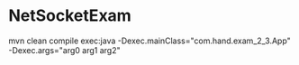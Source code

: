 # NetSocketExam


mvn clean compile exec:java -Dexec.mainClass="com.hand.exam_2_3.App" -Dexec.args="arg0 arg1 arg2"
